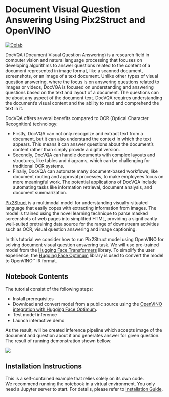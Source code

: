 # Document Visual Question Answering Using Pix2Struct and OpenVINO
[![Colab](https://colab.research.google.com/assets/colab-badge.svg)](https://colab.research.google.com/github/openvinotoolkit/openvino_notebooks/blob/main/notebooks/pix2struct-docvqa/pix2struct-docvqa.ipynb)

DocVQA (Document Visual Question Answering) is a research field in computer vision and natural language processing that focuses on developing algorithms to answer questions related to the content of a document represented in image format, like a scanned document, screenshots, or an image of a text document. Unlike other types of visual question answering, where the focus is on answering questions related to images or videos, DocVQA is focused on understanding and answering questions based on the text and layout of a document. The questions can be about any aspect of the document text. DocVQA requires understanding the document’s visual content and the ability to read and comprehend the text in it.

DocVQA offers several benefits compared to OCR (Optical Character Recognition) technology:
* Firstly, DocVQA can not only recognize and extract text from a document, but it can also understand the context in which the text appears. This means it can answer questions about the document’s content rather than simply provide a digital version.
* Secondly, DocVQA can handle documents with complex layouts and structures, like tables and diagrams, which can be challenging for traditional OCR systems.
* Finally, DocVQA can automate many document-based workflows, like document routing and approval processes, to make employees focus on more meaningful work. The potential applications of DocVQA include automating tasks like information retrieval, document analysis, and document summarization.

[Pix2Struct](https://arxiv.org/pdf/2210.03347.pdf) is a multimodal model for understanding visually-situated language that easily copes with extracting information from images. The model is trained using the novel learning technique to parse masked screenshots of web pages into simplified HTML, providing a significantly well-suited pretraining data source for the range of downstream activities such as OCR, visual question answering and image captioning.

In this tutorial we consider how to run Pix2Struct model using OpenVINO for solving document visual question answering task. We will use pre-trained model from the [Hugging Face Transformers](https://huggingface.co/docs/transformers/index) library. To simplify the user experience, the [Hugging Face Optimum](https://huggingface.co/docs/optimum) library is used to convert the model to OpenVINO™ IR format.

## Notebook Contents

The tutorial consist of the following steps:

- Install prerequisites
- Download and convert model from a public source using the [OpenVINO integration with Hugging Face Optimum](https://huggingface.co/blog/openvino).
- Test model inference
- Launch interactive demo

As the result, will be created inference pipeline which accepts image of the document and question about it and generates answer for given question.
The result of running demonstration shown bellow:

![](https://user-images.githubusercontent.com/29454499/276283074-df7464e6-8293-4c6c-8f77-8e95d8f94c11.png)



## Installation Instructions

This is a self-contained example that relies solely on its own code.</br>
We recommend running the notebook in a virtual environment. You only need a Jupyter server to start.
For details, please refer to [Installation Guide](../../README.md).

